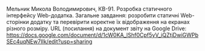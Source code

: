 Мельник Микола Володимирович, КВ-91. Розробка статичного інтерфейсу Web-додатка. Загальне завдання: розробити статичні Web-сторінки додатку та перевірити коректне їх відображення на екранах різного розміру. URL (посилання) на документ звіту на Google Drive: https://docs.google.com/document/d/1cW0KA_lShf0Cpf5yV_iQZtjDwiGWPbSEc4uqNEw7IIk/edit?usp=sharing
